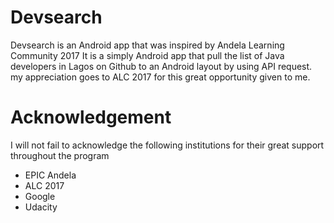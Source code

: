 # Devsearch
Devsearch is an Android app that was inspired by Andela Learning Community 2017
It is a simply Android app that pull the list of Java developers in Lagos on Github to an Android layout by using API request.
my appreciation goes to ALC 2017 for this great opportunity given to me.
# Acknowledgement
I will not fail to acknowledge the following institutions for their great support throughout the program
* EPIC Andela
* ALC 2017
* Google
* Udacity

